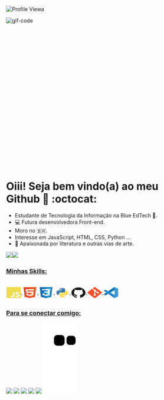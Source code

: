 ![Profile Viewa](http://estruyf-github.azurewebsites.net/api/VisitorHit?user=mdar4&repo=mdar4&countColorcountColor)
<div style="display: flex">
<img align="center" height="400vh" width="100%" alt="gif-code" src="https://media.giphy.com/media/h408T6Y5GfmXBKW62l/giphy.gif">
</div>

<h1> Oiii! Seja bem vindo(a) ao meu Github 👋 :octocat:</h1>
<ul>
  <li>Estudante de Tecnologia da Informação na Blue EdTech 💙.</li>
  <li>💻 Futura desenvolvedora Front-end.</li>
  <li>Moro no 🇧🇷.</li>
  <li>Interesse em JavaScript, HTML, CSS, Python ...</li>
  <li>🎨 Apaixonada por literatura e outras vias de arte.</li>
</ul>

 <div>
  <a href="https://github.com/mdar4">
  <img height="180em" src="https://github-readme-stats.vercel.app/api?username=mdar4&show_icons=true&theme=dracula&include_all_commits=true&count_private=true"/><img height="180em" src="https://github-readme-stats.vercel.app/api/top-langs/?username=mdar4&layout=compact&langs_count=16&theme=dracula"/>
</div>
 
 ### Minhas Skills:
<div style="display: inline_block"><br>
  <img align="center" alt="Dara-Js" height="30" width="40" src="https://raw.githubusercontent.com/devicons/devicon/master/icons/javascript/javascript-plain.svg">
  <img align="center" alt="Dara-HTML" height="30" width="40" src="https://raw.githubusercontent.com/devicons/devicon/master/icons/html5/html5-original.svg">
  <img align="center" alt="Dara-CSS" height="30" width="40" src="https://raw.githubusercontent.com/devicons/devicon/master/icons/css3/css3-original.svg">
  <img align="center" alt="Dara-Python" height="30" width="40" src="https://raw.githubusercontent.com/devicons/devicon/master/icons/python/python-original.svg">
 <img align="center" alt="Dara-GitHub" height="30" width="40" src="https://raw.githubusercontent.com/devicons/devicon/master/icons/github/github-original.svg">
 <img align="center" alt="Dara-Git" height="30" width="40" src="https://raw.githubusercontent.com/devicons/devicon/master/icons/git/git-original.svg">
 <img align="center" alt="Dara-VSCode" height="30" width="40" src="https://raw.githubusercontent.com/devicons/devicon/master/icons/vscode/vscode-original.svg">
</div>
  
  ##
 ### Para se conectar comigo:
<div> 
  <a href="https://instagram.com/d.aarah_" target="_blank"><img src="https://img.shields.io/badge/-Instagram-%23E4405F?style=for-the-badge&logo=instagram&logoColor=white" target="_blank"></a>
  <a href = "mailto:darasilva2391@gmail.com"><img src="https://img.shields.io/badge/-Gmail-%23333?style=for-the-badge&logo=gmail&logoColor=white" target="_blank"></a>
  <a href="https://www.linkedin.com/in/dara-fontoura-da-silva-98917b1a6/" target="_blank"><img src="https://img.shields.io/badge/-LinkedIn-%230077B5?style=for-the-badge&logo=linkedin&logoColor=white" target="_blank"></a> <a href="https://www.facebook.com/darah.fontoura" target="_blank"><img src = "https://img.shields.io/badge/facebook-%231877F2.svg?&style=for-the-badge&logo=facebook&logoColor=white" target="_blank"></a> <a href= "https://twitter.com/mdar4h" target= "_blank"> <img src="https://img.shields.io/badge/twitter-%231DA1F2.svg?&style=for-the-badge&logo=twitter&logoColor=white" target="_blank"/></a.   
 
  ![Snake animation](https://github.com/rafaballerini/rafaballerini/blob/output/github-contribution-grid-snake.svg)
 
</div>
 
